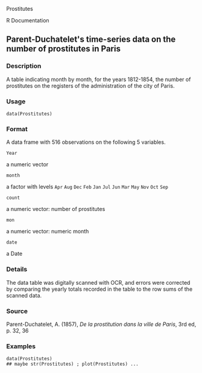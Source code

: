 Prostitutes

R Documentation

##  Parent-Duchatelet's time-series data on the number of prostitutes in Paris

### Description

A table indicating month by month, for the years 1812-1854, the number of
prostitutes on the registers of the administration of the city of Paris.

### Usage

    data(Prostitutes)

### Format

A data frame with 516 observations on the following 5 variables.

`Year`

a numeric vector

`month`

a factor with levels `Apr` `Aug` `Dec` `Feb` `Jan` `Jul` `Jun` `Mar` `May`
`Nov` `Oct` `Sep`

`count`

a numeric vector: number of prostitutes

`mon`

a numeric vector: numeric month

`date`

a Date

### Details

The data table was digitally scanned with OCR, and errors were corrected by
comparing the yearly totals recorded in the table to the row sums of the
scanned data.

### Source

Parent-Duchatelet, A. (1857), _De la prostitution dans la ville de Paris_, 3rd
ed, p. 32, 36

### Examples

    
    data(Prostitutes)
    ## maybe str(Prostitutes) ; plot(Prostitutes) ...

